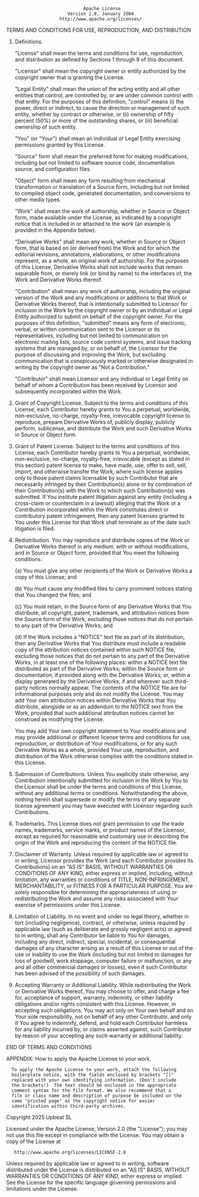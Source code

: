                                  Apache License
                           Version 2.0, January 2004
                        http://www.apache.org/licenses/

TERMS AND CONDITIONS FOR USE, REPRODUCTION, AND DISTRIBUTION

1.  Definitions.

    "License" shall mean the terms and conditions for use, reproduction, and
    distribution as defined by Sections 1 through 9 of this document.

    "Licensor" shall mean the copyright owner or entity authorized by the
    copyright owner that is granting the License.

    "Legal Entity" shall mean the union of the acting entity and all other
    entities that control, are controlled by, or are under common control with
    that entity. For the purposes of this definition, "control" means (i) the
    power, direct or indirect, to cause the direction or management of such
    entity, whether by contract or otherwise, or (ii) ownership of fifty percent
    (50%) or more of the outstanding shares, or (iii) beneficial ownership of
    such entity.

    "You" (or "Your") shall mean an individual or Legal Entity exercising
    permissions granted by this License.

    "Source" form shall mean the preferred form for making modifications,
    including but not limited to software source code, documentation source, and
    configuration files.

    "Object" form shall mean any form resulting from mechanical transformation
    or translation of a Source form, including but not limited to compiled
    object code, generated documentation, and conversions to other media types.

    "Work" shall mean the work of authorship, whether in Source or Object form,
    made available under the License, as indicated by a copyright notice that is
    included in or attached to the work (an example is provided in the Appendix
    below).

    "Derivative Works" shall mean any work, whether in Source or Object form,
    that is based on (or derived from) the Work and for which the editorial
    revisions, annotations, elaborations, or other modifications represent, as a
    whole, an original work of authorship. For the purposes of this License,
    Derivative Works shall not include works that remain separable from, or
    merely link (or bind by name) to the interfaces of, the Work and Derivative
    Works thereof.

    "Contribution" shall mean any work of authorship, including the original
    version of the Work and any modifications or additions to that Work or
    Derivative Works thereof, that is intentionally submitted to Licensor for
    inclusion in the Work by the copyright owner or by an individual or Legal
    Entity authorized to submit on behalf of the copyright owner. For the
    purposes of this definition, "submitted" means any form of electronic,
    verbal, or written communication sent to the Licensor or its
    representatives, including but not limited to communication on electronic
    mailing lists, source code control systems, and issue tracking systems that
    are managed by, or on behalf of, the Licensor for the purpose of discussing
    and improving the Work, but excluding communication that is conspicuously
    marked or otherwise designated in writing by the copyright owner as "Not a
    Contribution."

    "Contributor" shall mean Licensor and any individual or Legal Entity on
    behalf of whom a Contribution has been received by Licensor and subsequently
    incorporated within the Work.

2.  Grant of Copyright License. Subject to the terms and conditions of this
    License, each Contributor hereby grants to You a perpetual, worldwide,
    non-exclusive, no-charge, royalty-free, irrevocable copyright license to
    reproduce, prepare Derivative Works of, publicly display, publicly perform,
    sublicense, and distribute the Work and such Derivative Works in Source or
    Object form.

3.  Grant of Patent License. Subject to the terms and conditions of this
    License, each Contributor hereby grants to You a perpetual, worldwide,
    non-exclusive, no-charge, royalty-free, irrevocable (except as stated in
    this section) patent license to make, have made, use, offer to sell, sell,
    import, and otherwise transfer the Work, where such license applies only to
    those patent claims licensable by such Contributor that are necessarily
    infringed by their Contribution(s) alone or by combination of their
    Contribution(s) with the Work to which such Contribution(s) was submitted.
    If You institute patent litigation against any entity (including a
    cross-claim or counterclaim in a lawsuit) alleging that the Work or a
    Contribution incorporated within the Work constitutes direct or contributory
    patent infringement, then any patent licenses granted to You under this
    License for that Work shall terminate as of the date such litigation is
    filed.

4.  Redistribution. You may reproduce and distribute copies of the Work or
    Derivative Works thereof in any medium, with or without modifications, and
    in Source or Object form, provided that You meet the following conditions:

    (a) You must give any other recipients of the Work or Derivative Works a
    copy of this License; and

    (b) You must cause any modified files to carry prominent notices stating
    that You changed the files; and

    (c) You must retain, in the Source form of any Derivative Works that You
    distribute, all copyright, patent, trademark, and attribution notices from
    the Source form of the Work, excluding those notices that do not pertain to
    any part of the Derivative Works; and

    (d) If the Work includes a "NOTICE" text file as part of its distribution,
    then any Derivative Works that You distribute must include a readable copy
    of the attribution notices contained within such NOTICE file, excluding
    those notices that do not pertain to any part of the Derivative Works, in at
    least one of the following places: within a NOTICE text file distributed as
    part of the Derivative Works; within the Source form or documentation, if
    provided along with the Derivative Works; or, within a display generated by
    the Derivative Works, if and wherever such third-party notices normally
    appear. The contents of the NOTICE file are for informational purposes only
    and do not modify the License. You may add Your own attribution notices
    within Derivative Works that You distribute, alongside or as an addendum to
    the NOTICE text from the Work, provided that such additional attribution
    notices cannot be construed as modifying the License.

    You may add Your own copyright statement to Your modifications and may
    provide additional or different license terms and conditions for use,
    reproduction, or distribution of Your modifications, or for any such
    Derivative Works as a whole, provided Your use, reproduction, and
    distribution of the Work otherwise complies with the conditions stated in
    this License.

5.  Submission of Contributions. Unless You explicitly state otherwise, any
    Contribution intentionally submitted for inclusion in the Work by You to the
    Licensor shall be under the terms and conditions of this License, without
    any additional terms or conditions. Notwithstanding the above, nothing
    herein shall supersede or modify the terms of any separate license agreement
    you may have executed with Licensor regarding such Contributions.

6.  Trademarks. This License does not grant permission to use the trade names,
    trademarks, service marks, or product names of the Licensor, except as
    required for reasonable and customary use in describing the origin of the
    Work and reproducing the content of the NOTICE file.

7.  Disclaimer of Warranty. Unless required by applicable law or agreed to in
    writing, Licensor provides the Work (and each Contributor provides its
    Contributions) on an "AS IS" BASIS, WITHOUT WARRANTIES OR CONDITIONS OF ANY
    KIND, either express or implied, including, without limitation, any
    warranties or conditions of TITLE, NON-INFRINGEMENT, MERCHANTABILITY, or
    FITNESS FOR A PARTICULAR PURPOSE. You are solely responsible for determining
    the appropriateness of using or redistributing the Work and assume any risks
    associated with Your exercise of permissions under this License.

8.  Limitation of Liability. In no event and under no legal theory, whether in
    tort (including negligence), contract, or otherwise, unless required by
    applicable law (such as deliberate and grossly negligent acts) or agreed to
    in writing, shall any Contributor be liable to You for damages, including
    any direct, indirect, special, incidental, or consequential damages of any
    character arising as a result of this License or out of the use or inability
    to use the Work (including but not limited to damages for loss of goodwill,
    work stoppage, computer failure or malfunction, or any and all other
    commercial damages or losses), even if such Contributor has been advised of
    the possibility of such damages.

9.  Accepting Warranty or Additional Liability. While redistributing the Work or
    Derivative Works thereof, You may choose to offer, and charge a fee for,
    acceptance of support, warranty, indemnity, or other liability obligations
    and/or rights consistent with this License. However, in accepting such
    obligations, You may act only on Your own behalf and on Your sole
    responsibility, not on behalf of any other Contributor, and only if You
    agree to indemnify, defend, and hold each Contributor harmless for any
    liability incurred by, or claims asserted against, such Contributor by
    reason of your accepting any such warranty or additional liability.

END OF TERMS AND CONDITIONS

APPENDIX: How to apply the Apache License to your work.

      To apply the Apache License to your work, attach the following
      boilerplate notice, with the fields enclosed by brackets "[]"
      replaced with your own identifying information. (Don't include
      the brackets!)  The text should be enclosed in the appropriate
      comment syntax for the file format. We also recommend that a
      file or class name and description of purpose be included on the
      same "printed page" as the copyright notice for easier
      identification within third-party archives.

Copyright 2025 Upbeat SL

Licensed under the Apache License, Version 2.0 (the "License"); you may not use
this file except in compliance with the License. You may obtain a copy of the
License at

       http://www.apache.org/licenses/LICENSE-2.0

Unless required by applicable law or agreed to in writing, software distributed
under the License is distributed on an "AS IS" BASIS, WITHOUT WARRANTIES OR
CONDITIONS OF ANY KIND, either express or implied. See the License for the
specific language governing permissions and limitations under the License.
